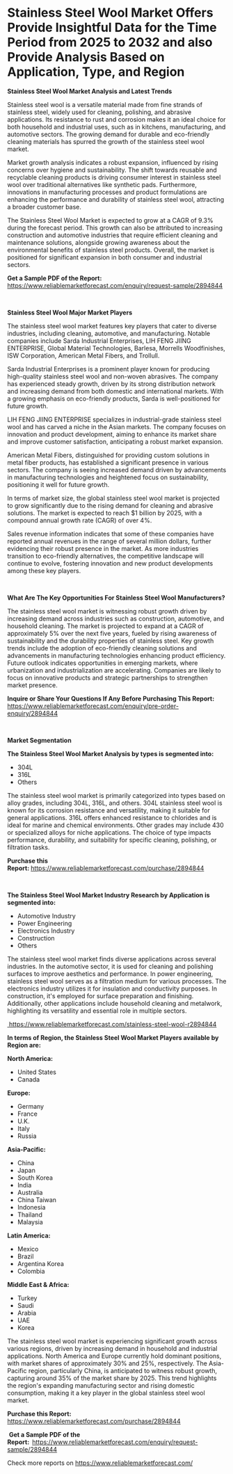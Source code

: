 <p><h1>Stainless Steel Wool Market Offers Provide Insightful Data for the Time Period from 2025 to 2032 and also Provide Analysis Based on Application, Type, and Region</h1></p><p><strong>Stainless Steel Wool Market Analysis and Latest Trends</strong></p>
<p><p>Stainless steel wool is a versatile material made from fine strands of stainless steel, widely used for cleaning, polishing, and abrasive applications. Its resistance to rust and corrosion makes it an ideal choice for both household and industrial uses, such as in kitchens, manufacturing, and automotive sectors. The growing demand for durable and eco-friendly cleaning materials has spurred the growth of the stainless steel wool market.</p><p>Market growth analysis indicates a robust expansion, influenced by rising concerns over hygiene and sustainability. The shift towards reusable and recyclable cleaning products is driving consumer interest in stainless steel wool over traditional alternatives like synthetic pads. Furthermore, innovations in manufacturing processes and product formulations are enhancing the performance and durability of stainless steel wool, attracting a broader customer base. </p><p>The Stainless Steel Wool Market is expected to grow at a CAGR of 9.3% during the forecast period. This growth can also be attributed to increasing construction and automotive industries that require efficient cleaning and maintenance solutions, alongside growing awareness about the environmental benefits of stainless steel products. Overall, the market is positioned for significant expansion in both consumer and industrial sectors.</p></p>
<p><strong>Get a Sample PDF of the Report:&nbsp;</strong> <a href="https://www.reliablemarketforecast.com/enquiry/request-sample/2894844?utm_campaign=2308&utm_medium=2&utm_source=Github&utm_content=ia&utm_term=15032025&utm_id=stainless-steel-wool">https://www.reliablemarketforecast.com/enquiry/request-sample/2894844</a></p>
<p>&nbsp;</p>
<p><strong>Stainless Steel Wool Major Market Players</strong></p>
<p><p>The stainless steel wool market features key players that cater to diverse industries, including cleaning, automotive, and manufacturing. Notable companies include Sarda Industrial Enterprises, LIH FENG JIING ENTERPRISE, Global Material Technologies, Barlesa, Morrells Woodfinishes, ISW Corporation, American Metal Fibers, and Trollull.</p><p>Sarda Industrial Enterprises is a prominent player known for producing high-quality stainless steel wool and non-woven abrasives. The company has experienced steady growth, driven by its strong distribution network and increasing demand from both domestic and international markets. With a growing emphasis on eco-friendly products, Sarda is well-positioned for future growth.</p><p>LIH FENG JIING ENTERPRISE specializes in industrial-grade stainless steel wool and has carved a niche in the Asian markets. The company focuses on innovation and product development, aiming to enhance its market share and improve customer satisfaction, anticipating a robust market expansion.</p><p>American Metal Fibers, distinguished for providing custom solutions in metal fiber products, has established a significant presence in various sectors. The company is seeing increased demand driven by advancements in manufacturing technologies and heightened focus on sustainability, positioning it well for future growth.</p><p>In terms of market size, the global stainless steel wool market is projected to grow significantly due to the rising demand for cleaning and abrasive solutions. The market is expected to reach $1 billion by 2025, with a compound annual growth rate (CAGR) of over 4%. </p><p>Sales revenue information indicates that some of these companies have reported annual revenues in the range of several million dollars, further evidencing their robust presence in the market. As more industries transition to eco-friendly alternatives, the competitive landscape will continue to evolve, fostering innovation and new product developments among these key players.</p></p>
<p>&nbsp;</p>
<p><strong>What Are The Key Opportunities For Stainless Steel Wool Manufacturers?</strong></p>
<p><p>The stainless steel wool market is witnessing robust growth driven by increasing demand across industries such as construction, automotive, and household cleaning. The market is projected to expand at a CAGR of approximately 5% over the next five years, fueled by rising awareness of sustainability and the durability properties of stainless steel. Key growth trends include the adoption of eco-friendly cleaning solutions and advancements in manufacturing technologies enhancing product efficiency. Future outlook indicates opportunities in emerging markets, where urbanization and industrialization are accelerating. Companies are likely to focus on innovative products and strategic partnerships to strengthen market presence.</p></p>
<p><strong>Inquire or Share Your Questions If Any Before Purchasing This Report:</strong> <a href="https://www.reliablemarketforecast.com/enquiry/pre-order-enquiry/2894844?utm_campaign=2308&utm_medium=2&utm_source=Github&utm_content=ia&utm_term=15032025&utm_id=stainless-steel-wool">https://www.reliablemarketforecast.com/enquiry/pre-order-enquiry/2894844</a></p>
<p>&nbsp;</p>
<p><strong>Market Segmentation</strong></p>
<p><strong>The Stainless Steel Wool Market Analysis by types is segmented into:</strong></p>
<p><ul><li>304L</li><li>316L</li><li>Others</li></ul></p>
<p><p>The stainless steel wool market is primarily categorized into types based on alloy grades, including 304L, 316L, and others. 304L stainless steel wool is known for its corrosion resistance and versatility, making it suitable for general applications. 316L offers enhanced resistance to chlorides and is ideal for marine and chemical environments. Other grades may include 430 or specialized alloys for niche applications. The choice of type impacts performance, durability, and suitability for specific cleaning, polishing, or filtration tasks.</p></p>
<p><strong>Purchase this Report:&nbsp;</strong><a href="https://www.reliablemarketforecast.com/purchase/2894844?utm_campaign=2308&utm_medium=2&utm_source=Github&utm_content=ia&utm_term=15032025&utm_id=stainless-steel-wool">https://www.reliablemarketforecast.com/purchase/2894844</a></p>
<p>&nbsp;</p>
<p><strong>The Stainless Steel Wool Market Industry Research by Application is segmented into:</strong></p>
<p><ul><li>Automotive Industry</li><li>Power Engineering</li><li>Electronics Industry</li><li>Construction</li><li>Others</li></ul></p>
<p><p>The stainless steel wool market finds diverse applications across several industries. In the automotive sector, it is used for cleaning and polishing surfaces to improve aesthetics and performance. In power engineering, stainless steel wool serves as a filtration medium for various processes. The electronics industry utilizes it for insulation and conductivity purposes. In construction, it's employed for surface preparation and finishing. Additionally, other applications include household cleaning and metalwork, highlighting its versatility and essential role in multiple sectors.</p></p>
<p><a href="https://www.reliablemarketforecast.com/stainless-steel-wool-r2894844?utm_campaign=2308&utm_medium=2&utm_source=Github&utm_content=ia&utm_term=15032025&utm_id=stainless-steel-wool">&nbsp;https://www.reliablemarketforecast.com/stainless-steel-wool-r2894844</a></p>
<p><strong>In terms of Region, the Stainless Steel Wool Market Players available by Region are:</strong></p>
<p>
    <p> <strong> North America: </strong>
        <ul>
            <li>United States</li>
            <li>Canada</li>
        </ul>
        </p> 
    <p> <strong> Europe: </strong>
        <ul>
            <li>Germany</li>
            <li>France</li>
            <li>U.K.</li>
            <li>Italy</li>
            <li>Russia</li>
        </ul>
        </p> 
    <p> <strong> Asia-Pacific: </strong>
        <ul>
            <li>China</li>
            <li>Japan</li>
            <li>South Korea</li>
            <li>India</li>
            <li>Australia</li>
            <li>China Taiwan</li>
            <li>Indonesia</li>
            <li>Thailand</li>
            <li>Malaysia</li>
        </ul>
        </p> 
    <p> <strong> Latin America: </strong>
        <ul>
            <li>Mexico</li>
            <li>Brazil</li>
            <li>Argentina Korea</li>
            <li>Colombia</li>
        </ul>
        </p> 
    <p> <strong> Middle East & Africa: </strong>
        <ul>
            <li>Turkey</li>
            <li>Saudi</li>
            <li>Arabia</li>
            <li>UAE</li>
            <li>Korea</li>
        </ul>
    </p>
    </p>
<p><p>The stainless steel wool market is experiencing significant growth across various regions, driven by increasing demand in household and industrial applications. North America and Europe currently hold dominant positions, with market shares of approximately 30% and 25%, respectively. The Asia-Pacific region, particularly China, is anticipated to witness robust growth, capturing around 35% of the market share by 2025. This trend highlights the region's expanding manufacturing sector and rising domestic consumption, making it a key player in the global stainless steel wool market.</p></p>
<p><strong>Purchase this Report: </strong><a href="https://www.reliablemarketforecast.com/purchase/2894844?utm_campaign=2308&utm_medium=2&utm_source=Github&utm_content=ia&utm_term=15032025&utm_id=stainless-steel-wool">https://www.reliablemarketforecast.com/purchase/2894844</a></p>
<p>&nbsp;<strong>Get a Sample PDF of the Report:&nbsp;&nbsp;</strong><a href="https://www.reliablemarketforecast.com/enquiry/request-sample/2894844?utm_campaign=2308&utm_medium=2&utm_source=Github&utm_content=ia&utm_term=15032025&utm_id=stainless-steel-wool">https://www.reliablemarketforecast.com/enquiry/request-sample/2894844</a></p>
<p><strong></strong></p>
<p>Check more reports on <a href="https://www.reliablemarketforecast.com/?utm_campaign=2308&utm_medium=2&utm_source=Github&utm_content=ia&utm_term=15032025&utm_id=stainless-steel-wool">https://www.reliablemarketforecast.com/</a></p>